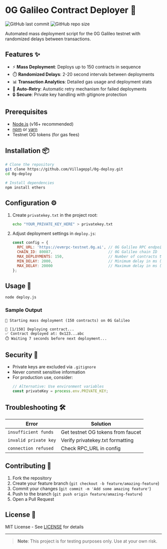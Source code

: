 # 0G Galileo Contract Deployer 🚀

![GitHub last commit](https://img.shields.io/github/last-commit/Villageppl/0g-deploy)
![GitHub repo size](https://img.shields.io/github/repo-size/Villageppl/0g-deploy)

Automated mass deployment script for the 0G Galileo testnet with randomized delays between transactions.

## Features ✨

- ⚡ **Mass Deployment**: Deploys up to 150 contracts in sequence
- ⏱️ **Randomized Delays**: 2-20 second intervals between deployments
- 📊 **Transaction Analytics**: Detailed gas usage and deployment stats
- 🔄 **Auto-Retry**: Automatic retry mechanism for failed deployments
- 🔒 **Secure**: Private key handling with gitignore protection

## Prerequisites

- [Node.js](https://nodejs.org/) (v16+ recommended)
- [npm](https://www.npmjs.com/) or [yarn](https://yarnpkg.com/)
- Testnet OG tokens (for gas fees)

## Installation 📦

```bash
# Clone the repository
git clone https://github.com/Villageppl/0g-deploy.git
cd 0g-deploy

# Install dependencies
npm install ethers
```

## Configuration ⚙️

1. Create `privatekey.txt` in the project root:
   ```bash
   echo "YOUR_PRIVATE_KEY_HERE" > privatekey.txt
   ```

2. Adjust deployment settings in `deploy.js`:
   ```javascript
   const config = {
     RPC_URL: 'https://evmrpc-testnet.0g.ai', // 0G Galileo RPC endpoint
     CHAIN_ID: 80087,                         // 0G Galileo chain ID
     MAX_DEPLOYMENTS: 150,                    // Number of contracts to deploy
     MIN_DELAY: 2000,                         // Minimum delay in ms (2 seconds)
     MAX_DELAY: 20000                         // Maximum delay in ms (20 seconds)
   };
   ```

## Usage 🚀

```bash
node deploy.js
```

### Sample Output
```
🚀 Starting mass deployment (150 contracts) on 0G Galileo

📜 [1/150] Deploying contract...
✅ Contract deployed at: 0x123...abc
⏱️ Waiting 7 seconds before next deployment...
```

## Security 🔐

- Private keys are excluded via `.gitignore`
- Never commit sensitive information
- For production use, consider:
  ```javascript
  // Alternative: Use environment variables
  const privateKey = process.env.PRIVATE_KEY;
  ```

## Troubleshooting 🛠️

| Error | Solution |
|-------|----------|
| `insufficient funds` | Get testnet OG tokens from faucet |
| `invalid private key` | Verify privatekey.txt formatting |
| `connection refused` | Check RPC_URL in config |

## Contributing 🤝

1. Fork the repository
2. Create your feature branch (`git checkout -b feature/amazing-feature`)
3. Commit your changes (`git commit -m 'Add some amazing feature'`)
4. Push to the branch (`git push origin feature/amazing-feature`)
5. Open a Pull Request

## License 📄

MIT License - See [LICENSE](LICENSE) for details

---

> **Note**: This project is for testing purposes only. Use at your own risk.
